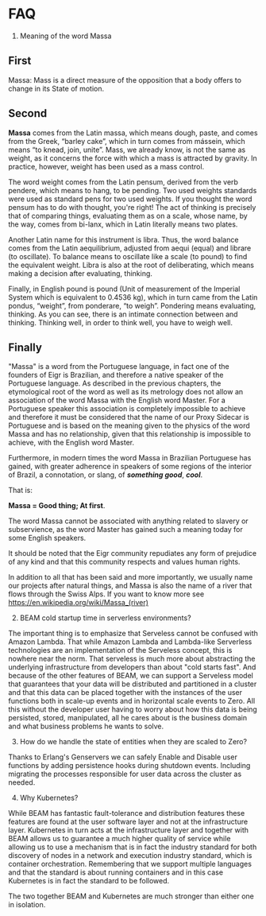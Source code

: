 # FAQ

1. Meaning of the word Massa

## First 

Massa: Mass is a direct measure of the opposition that a body offers to change in its State of motion.

## Second

**Massa** comes from the Latin massa, which means dough, paste, and comes from the Greek, “barley cake”, which in turn comes from mássein, which means “to knead, join, unite”. Mass, we already know, is not the same as weight, as it concerns the force with which a mass is attracted by gravity. In practice, however, weight has been used as a mass control.

The word weight comes from the Latin pensum, derived from the verb pendere, which means to hang, to be pending. Two used weights standards were used as standard pens for two used weights. If you thought the word pensum has to do with thought, you're right! The act of thinking is precisely that of comparing things, evaluating them as on a scale, whose name, by the way, comes from bi-lanx, which in Latin literally means two plates.

Another Latin name for this instrument is libra. Thus, the word balance comes from the Latin aequilibrium, adjusted from aequi (equal) and librare (to oscillate). To balance means to oscillate like a scale (to pound) to find the equivalent weight. Libra is also at the root of deliberating, which means making a decision after evaluating, thinking.

Finally, in English pound is pound (Unit of measurement of the Imperial System which is equivalent to 0.4536 kg), which in turn came from the Latin pondus, “weight”, from ponderare, “to weigh”. Pondering means evaluating, thinking. As you can see, there is an intimate connection between and thinking. Thinking well, in order to think well, you have to weigh well.

## Finally

"Massa" is a word from the Portuguese language, in fact one of the founders of Eigr is Brazilian, and therefore a native speaker of the Portuguese language. As described in the previous chapters, the etymological root of the word as well as its metrology does not allow an association of the word Massa with the English word Master. For a Portuguese speaker this association is completely impossible to achieve and therefore it must be considered that the name of our Proxy Sidecar is Portuguese and is based on the meaning given to the physics of the word Massa and has no relationship, given that this relationship is impossible to achieve, with the English word Master.

Furthermore, in modern times the word Massa in Brazilian Portuguese has gained, with greater adherence in speakers of some regions of the interior of Brazil, a connotation, or slang, of ***something good***, ***cool***.

That is:

**Massa = Good thing; At first**.

The word Massa cannot be associated with anything related to slavery or subservience, as the word Master has gained such a meaning today for some English speakers.

It should be noted that the Eigr community repudiates any form of prejudice of any kind and that this community respects and values human rights.

In addition to all that has been said and more importantly, we usually name our projects after natural things, and Massa is also the name of a river that flows through the Swiss Alps. If you want to know more see https://en.wikipedia.org/wiki/Massa_(river)

2. BEAM cold startup time in serverless environments?

The important thing is to emphasize that Serveless cannot be confused with Amazon Lambda. That while Amazon Lambda and Lambda-like Serverless technologies are an implementation of the Serveless concept, this is nowhere near the norm. That serveless is much more about abstracting the underlying infrastructure from developers than about "cold starts fast". And because of the other features of BEAM, we can support a Serveless model that guarantees that your data will be distributed and partitioned in a cluster and that this data can be placed together with the instances of the user functions both in scale-up events and in horizontal scale events to Zero.
All this without the developer user having to worry about how this data is being persisted, stored, manipulated, all he cares about is the business domain and what business problems he wants to solve.

3. How do we handle the state of entities when they are scaled to Zero?

Thanks to Erlang's Genservers we can safely Enable and Disable user functions by adding persistence hooks during shutdown events. Including migrating the processes responsible for user data across the cluster as needed.

4. Why Kubernetes?

While BEAM has fantastic fault-tolerance and distribution features these features are found at the user software layer and not at the infrastructure layer. Kubernetes in turn acts at the infrastructure layer and together with BEAM allows us to guarantee a much higher quality of service while allowing us to use a mechanism that is in fact the industry standard for both discovery of nodes in a network and execution industry standard, which is container orchestration. Remembering that we support multiple languages and that the standard is about running containers and in this case Kubernetes is in fact the standard to be followed.

The two together BEAM and Kubernetes are much stronger than either one in isolation.